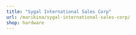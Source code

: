 ```yaml
---
title: "Sygal International Sales Corp"
url: /marikina/sygal-international-sales-corp/
shop: hardware
---
```

